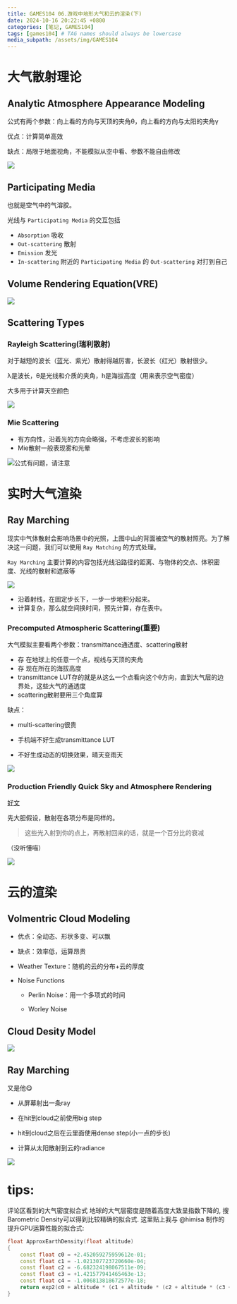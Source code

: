 ```yaml
---
title: GAMES104 06.游戏中地形大气和云的渲染(下)
date: 2024-10-16 20:22:45 +0800
categories: [笔记, GAMES104]
tags: [games104] # TAG names should always be lowercase
media_subpath: /assets/img/GAMES104
---
```


# 大气散射理论
## Analytic Atmosphere Appearance Modeling
公式有两个参数：向上看的方向与天顶的夹角θ，向上看的方向与太阳的夹角γ

优点：计算简单高效

缺点：局限于地面视角，不能模拟从空中看、参数不能自由修改

![](QQ20241016-202739.png)

## Participating Media
也就是空气中的气溶胶。

光线与 `Participating Media` 的交互包括
- `Absorption` 吸收
- `Out-scattering` 散射
- `Emission` 发光
- `In-scattering` 附近的 `Participating Media` 的 `Out-scattering` 对打到自己
  
## Volume Rendering Equation(VRE)
![](QQ20241016-211418.png)
## Scattering Types
### Rayleigh Scattering(瑞利散射)
对于越短的波长（蓝光、紫光）散射得越厉害，长波长（红光）散射很少。

λ是波长，θ是光线和介质的夹角，h是海拔高度（用来表示空气密度）

大多用于计算天空颜色

![](QQ20241016-213338.png)

### Mie Scattering
- 有方向性，沿着光的方向会略强，不考虑波长的影响
- Mie散射一般表现雾和光晕

![公式有问题，请注意](QQ20241016-215337.png)

# 实时大气渲染
## Ray Marching
现实中气体散射会影响场景中的光照，上图中山的背面被空气的散射照亮。为了解决这一问题，我们可以使用 `Ray Matching` 的方式处理。

`Ray Marching` 主要计算的内容包括光线沿路径的距离、与物体的交点、体积密度、光线的散射和遮蔽等

![](QQ20241016-222236.png)

- 沿着射线，在固定步长下，一步一步地积分起来。
- 计算复杂，那么就空间换时间，预先计算，存在表中。
### Precomputed Atmospheric Scattering(重要)
大气模拟主要看两个参数：transmittance通透度、scattering散射

- 存 在地球上的任意一个点，视线与天顶的夹角
- 存 现在所在的海拔高度
- transmittance LUT存的就是从这么一个点看向这个θ方向，直到大气层的边界处，这些大气的通透度
- scattering散射要用三个角度算

缺点：
- multi-scattering很贵

- 手机端不好生成transmittance LUT

- 不好生成动态的切换效果，晴天变雨天

![](https://s11.ax1x.com/2024/01/08/pFppkm4.jpg)

### Production Friendly Quick Sky and Atmosphere Rendering
[好文](https://zhuanlan.zhihu.com/p/150963038)

先大胆假设，散射在各项分布是同样的。

> 这些光入射到你的点上，再散射回来的话，就是一个百分比的衰减

（没听懂喵）

![](QQ20241018-105846.png)

# 云的渲染
## Volmentric Cloud Modeling
- 优点：全动态、形状多变、可以飘

- 缺点：效率低，运算昂贵

- Weather Texture：随机的云的分布+云的厚度

- Noise Functions

  - Perlin Noise：用一个多项式的时间

  - Worley Noise

## Cloud Desity Model
![](https://s11.ax1x.com/2024/01/09/pFpyQxg.jpg)

## Ray Marching
又是他😋

- 从屏幕射出一条ray

- 在hit到cloud之前使用big step

- hit到cloud之后在云里面使用dense step(小一点的步长)

- 计算从太阳散射到云的radiance

![](https://imgse.com/i/pFpyMRS)




# tips:
评论区看到的大气密度拟合式
地球的大气层密度是随着高度大致呈指数下降的, 搜Barometric Density可以得到比较精确的拟合式. 这里贴上我与 @himisa
 制作的提升GPU运算性能的拟合式:
```cpp
float ApproxEarthDensity(float altitude)
{
    const float c0 = +2.452059275959612e-01;
    const float c1 = -1.021307723720660e-04;
    const float c2 = -6.682324198067511e-09;
    const float c3 = +1.421577941465463e-13;
    const float c4 = -1.006813818672577e-18;
    return exp2(c0 + altitude * (c1 + altitude * (c2 + altitude * (c3 + altitude * c4))));
}
```